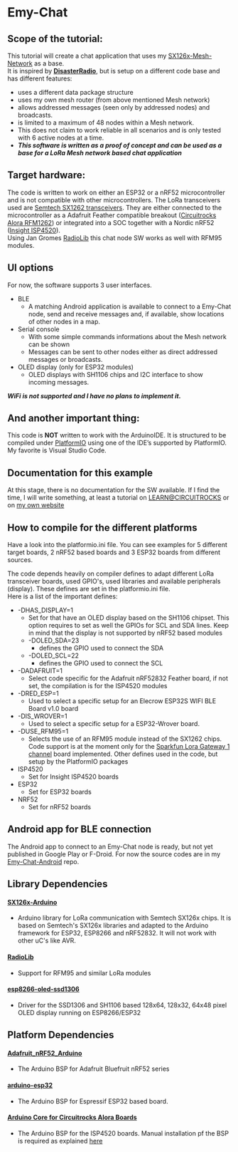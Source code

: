 Emy-Chat
===    
## Scope of the tutorial:
This tutorial will create a chat application that uses my [SX126x-Mesh-Network](https://github.com/beegee-tokyo/SX126x-Mesh-Network) as a base.   
It is inspired by **[DisasterRadio](https://github.com/sudomesh/disaster-radio)**, but is setup on a different code base and has different features:
- uses a different data package structure
- uses my own mesh router (from above mentioned Mesh network)
- allows addressed messages (seen only by addressed nodes) and broadcasts.    
- is limited to a maximum of 48 nodes within a Mesh network.
- This does not claim to work reliable in all scenarios and is only tested with 6 active nodes at a time.    
- **_This software is written as a proof of concept and can be used as a base for a LoRa Mesh network based chat application_**

## Target hardware:
The code is written to work on either an ESP32 or a nRF52 microcontroller and is not compatible with other microcontrollers. The LoRa transceivers used are [Semtech SX1262 transceivers](https://www.semtech.com/products/wireless-rf/lora-transceivers/sx1262). They are either connected to the microcontroller as a Adafruit Feather compatible breakout ([Circuitrocks Alora RFM1262](https://circuit.rocks/product:2685)) or integrated into a SOC together with a Nordic nRF52 ([Insight ISP4520](https://www.insightsip.com/products/combo-smart-modules/isp4520)).    
Using Jan Gromes [RadioLib](https://github.com/jgromes/RadioLib) this chat node SW works as well with RFM95 modules. 

## UI options
For now, the software supports 3 user interfaces.
- BLE
  - A matching Android application is available to connect to a Emy-Chat node, send and receive messages and, if available, show locations of other nodes in a map.    
- Serial console
  - With some simple commands informations about the Mesh network can be shown
  - Messages can be sent to other nodes either as direct addressed messages or broadcasts.
- OLED display (only for ESP32 modules)
  - OLED displays with SH1106 chips and I2C interface to show incoming messages.   
 
**_WiFi is not supported and I have no plans to implement it._**

## And another important thing:
This code is **NOT** written to work with the ArduinoIDE. It is structured to be compiled under [PlatformIO](https://platformio.org/) using one of the IDE’s supported by PlatformIO. My favorite is Visual Studio Code.

## Documentation for this example
At this stage, there is no documentation for the SW available. If I find the time, I will write something, at least a tutorial on [LEARN@CIRCUITROCKS](https://learn.circuit.rocks/) or on [my own website](https://desire.giesecke.tk)    

## How to compile for the different platforms
Have a look into the platformio.ini file. You can see examples for 5 different target boards, 2 nRF52 based boards and 3 ESP32 boards from different sources.

The code depends heavily on compiler defines to adapt different LoRa transceiver boards, used GPIO's, used libraries and available peripherals (display). These defines are set in the platformio.ini file.    
Here is a list of the important defines:    
- -DHAS_DISPLAY=1
  - Set for that have an OLED display based on the SH1106 chipset. This option requires to set as well the GPIOs for SCL and SDA lines. Keep in mind that the display is not supported by nRF52 based modules
  - -DOLED_SDA=23
    - defines the GPIO used to connect the SDA
  - -DOLED_SCL=22
    - defines the GPIO used to connect the SCL
- -DADAFRUIT=1
  - Select code specific for the Adafruit nRF52832 Feather board, if not set, the compilation is for the ISP4520 modules
- -DRED_ESP=1
  - Used to select a specific setup for an Elecrow ESP32S WIFI BLE Board v1.0 board
- -DIS_WROVER=1
  - Used to select a specific setup for a ESP32-Wrover board.
- -DUSE_RFM95=1
  - Selects the use of an RFM95 module instead of the SX1262 chips. Code support is at the moment only for the [Sparkfun Lora Gateway 1 channel](https://www.sparkfun.com/products/15006) board implemented.
Other defines used in the code, but setup by the PlatformIO packages
- ISP4520
  - Set for Insight ISP4520 boards
- ESP32
  - Set for ESP32 boards
- NRF52
  - Set for nRF52 boards

## Android app for BLE connection
The Android app to connect to an Emy-Chat node is ready, but not yet published in Google Play or F-Droid. For now the source codes are in my [Emy-Chat-Android](https://github.com/beegee-tokyo/Emy-Chat-Android) repo.    

## Library Dependencies
#### [SX126x-Arduino](https://github.com/beegee-tokyo/SX126x-Arduino)
- Arduino library for LoRa communication with Semtech SX126x chips. It is based on Semtech's SX126x libraries and adapted to the Arduino framework for ESP32, ESP8266 and nRF52832. It will not work with other uC's like AVR.    

#### [RadioLib](https://github.com/jgromes/RadioLib)
- Support for RFM95 and similar LoRa modules

#### [esp8266-oled-ssd1306](https://github.com/ThingPulse/esp8266-oled-ssd1306)
- Driver for the SSD1306 and SH1106 based 128x64, 128x32, 64x48 pixel OLED display running on ESP8266/ESP32

## Platform Dependencies
#### [Adafruit_nRF52_Arduino](https://github.com/adafruit/Adafruit_nRF52_Arduino)
- The Arduino BSP for Adafruit Bluefruit nRF52 series

#### [arduino-esp32](https://github.com/espressif/arduino-esp32)
- The Arduino BSP for Espressif ESP32 based board.

#### [Arduino Core for Circuitrocks Alora Boards](https://github.com/beegee-tokyo/Circuitrocks_ISP4520_Arduino)
- The Arduino BSP for the ISP4520 boards. Manual installation pf the BSP is required as explained [here](https://github.com/beegee-tokyo/Circuitrocks_ISP4520_Arduino#bsp-installation)